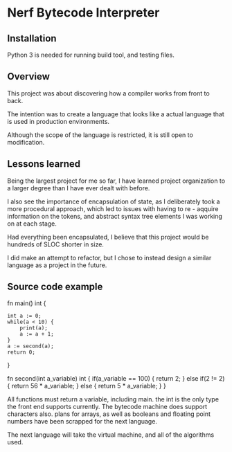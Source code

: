 # Nerf Bytecode Interpreter

## Installation

Python 3 is needed for running build tool, and testing files.


## Overview

This project was about discovering how a compiler works from front to back.

The intention was to create a language that looks like a actual language that is used in production environments.

Although the scope of the language is restricted, it is still open to modification.

## Lessons learned

Being the largest project for me so far, I have learned project organization to a larger degree than I have ever dealt with before.

I also see the importance of encapsulation of state, as I deliberately took a more procedural approach, which led to issues with having to re - aqquire information on the tokens, and abstract syntax tree elements I was working on at each stage.

Had everything been encapsulated, I believe that this project would be hundreds of SLOC shorter in size.

I did make an attempt to refactor, but I chose to instead design a similar language as a project in the future.

## Source code example

fn main() int {

    int a := 0;
    while(a < 10) {
        print(a);
        a := a + 1;
    }
    a := second(a);
    return 0;
}

fn second(int a_variable) int {
    if(a_variable == 100) {
        return 2;
    } else if(2 != 2) {
        return 56 * a_variable;
    } else {
        return 5 * a_variable;
    }
}

All functions must return a variable, including main.
the int is the only type the front end supports currently.
The bytecode machine does support characters also.
plans for arrays, as well as booleans and floating point numbers have been scrapped for the next language.

The next language will take the virtual machine, and all of the algorithms used.

